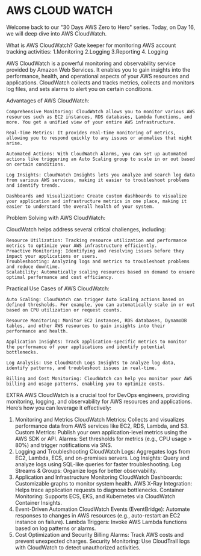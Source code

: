 # AWS CLOUD WATCH 

Welcome back to our "30 Days AWS Zero to Hero" series. Today, on Day 16, we will deep dive into AWS CloudWatch.

What is AWS CloudWatch?
Gate keeper for monitoring AWS account tracking activities:
1.Monitoring
2.Logging
3.Reporting
4. Logging

AWS CloudWatch is a powerful monitoring and observability service provided by Amazon Web Services. It enables you to gain insights into the performance, health, and operational aspects of your AWS resources and applications. CloudWatch collects and tracks metrics, collects and monitors log files, and sets alarms to alert you on certain conditions.

Advantages of AWS CloudWatch:

    Comprehensive Monitoring: CloudWatch allows you to monitor various AWS resources such as EC2 instances, RDS databases, Lambda functions, and more. You get a unified view of your entire AWS infrastructure.

    Real-Time Metrics: It provides real-time monitoring of metrics, allowing you to respond quickly to any issues or anomalies that might arise.

    Automated Actions: With CloudWatch Alarms, you can set up automated actions like triggering an Auto Scaling group to scale in or out based on certain conditions.

    Log Insights: CloudWatch Insights lets you analyze and search log data from various AWS services, making it easier to troubleshoot problems and identify trends.

    Dashboards and Visualization: Create custom dashboards to visualize your application and infrastructure metrics in one place, making it easier to understand the overall health of your system.

Problem Solving with AWS CloudWatch:

CloudWatch helps address several critical challenges, including:

    Resource Utilization: Tracking resource utilization and performance metrics to optimize your AWS infrastructure efficiently.
    Proactive Monitoring: Identifying and resolving issues before they impact your applications or users.
    Troubleshooting: Analyzing logs and metrics to troubleshoot problems and reduce downtime.
    Scalability: Automatically scaling resources based on demand to ensure optimal performance and cost efficiency.

Practical Use Cases of AWS CloudWatch:

    Auto Scaling: CloudWatch can trigger Auto Scaling actions based on defined thresholds. For example, you can automatically scale in or out based on CPU utilization or request counts.

    Resource Monitoring: Monitor EC2 instances, RDS databases, DynamoDB tables, and other AWS resources to gain insights into their performance and health.

    Application Insights: Track application-specific metrics to monitor the performance of your applications and identify potential bottlenecks.

    Log Analysis: Use CloudWatch Logs Insights to analyze log data, identify patterns, and troubleshoot issues in real-time.

    Billing and Cost Monitoring: CloudWatch can help you monitor your AWS billing and usage patterns, enabling you to optimize costs.


EXTRA 
AWS CloudWatch is a crucial tool for DevOps engineers, providing monitoring, logging, and observability for AWS resources and applications. Here’s how you can leverage it effectively:

1. Monitoring and Metrics
CloudWatch Metrics: Collects and visualizes performance data from AWS services like EC2, RDS, Lambda, and S3.
Custom Metrics: Publish your own application-level metrics using the AWS SDK or API.
Alarms: Set thresholds for metrics (e.g., CPU usage > 80%) and trigger notifications via SNS.
2. Logging and Troubleshooting
CloudWatch Logs: Aggregates logs from EC2, Lambda, ECS, and on-premises servers.
Log Insights: Query and analyze logs using SQL-like queries for faster troubleshooting.
Log Streams & Groups: Organize logs for better observability.
3. Application and Infrastructure Monitoring
CloudWatch Dashboards: Customizable graphs to monitor system health.
AWS X-Ray Integration: Helps trace application requests to diagnose bottlenecks.
Container Monitoring: Supports ECS, EKS, and Kubernetes via CloudWatch Container Insights.
4. Event-Driven Automation
CloudWatch Events (EventBridge): Automate responses to changes in AWS resources (e.g., auto-restart an EC2 instance on failure).
Lambda Triggers: Invoke AWS Lambda functions based on log patterns or alarms.
5. Cost Optimization and Security
Billing Alarms: Track AWS costs and prevent unexpected charges.
Security Monitoring: Use CloudTrail logs with CloudWatch to detect unauthorized activities.

